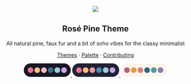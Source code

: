 <p align="center">
  <a href="https://rosepinetheme.com"><img src="https://raw.githubusercontent.com/rose-pine/rose-pine-theme/main/assets/icon.png" width="80" /></a>
  <h2 align="center">Rosé Pine Theme</h2>
</p>

<p align="center">All natural pine, faux fur and a bit of soho vibes for the classy minimalist</p>

<p align="center">
  <a href="https://rosepinetheme.com/themes">Themes</a>
  ·
  <a href="https://rosepinetheme.com/palette">Palette</a>
  ·
  <a href="https://github.com/rose-pine/.github/blob/main/contributing.md">Contributing</a>
</p>

<p align="center">
  <a href="https://rosepinetheme.com/palette.html#rose-pine">
    <img src="https://raw.githubusercontent.com/rose-pine/rose-pine-theme/main/assets/palette.png" width="125" />
  </a>
  <a href="https://rosepinetheme.com/palette.html#rose-pine-moon">
    <img src="https://raw.githubusercontent.com/rose-pine/rose-pine-theme/main/assets/palette-moon.png" width="125" />
  </a>
  <a href="https://rosepinetheme.com/palette.html#rose-pine-dawn">
    <img src="https://raw.githubusercontent.com/rose-pine/rose-pine-theme/main/assets/palette-dawn.png" width="125" />
  </a>
</p>
